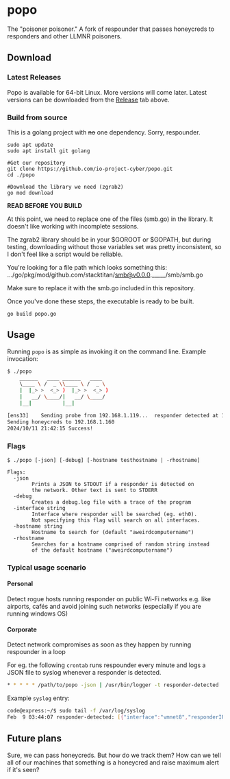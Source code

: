 # popo

The "poisoner poisoner." A fork of respounder that passes honeycreds to responders and other LLMNR poisoners.


## Download

### Latest Releases
Popo is available for 64-bit Linux. More versions will come later.
Latest versions can be downloaded from the
[Release](https://github.com/io-project-cyber/popo/releases) tab above.

### Build from source
This is a golang project with ~~no~~ one dependency. Sorry, respounder.

```
sudo apt update
sudo apt install git golang

#Get our repository
git clone https://github.com/io-project-cyber/popo.git
cd ./popo

#Download the library we need (zgrab2)
go mod download
```

**READ BEFORE YOU BUILD**

At this point, we need to replace one of the files (smb.go) in the library. It doesn't like working with incomplete sessions.

The zgrab2 library should be in your $GOROOT or $GOPATH, but during testing, downloading without those variables set was pretty inconsistent, so I don't feel like a script would be reliable.

You're looking for a file path which looks something this: .../go/pkg/mod/github.com/stacktitan/smb@v0.0.0._____/smb/smb.go

Make sure to replace it with the smb.go included in this repository.

Once you've done these steps, the executable is ready to be built.
```
go build popo.go
```

## Usage

Running `popo` is as simple as invoking it on the command line.
Example invocation:
```bash
$ ./popo
	______   ____ ______   ____  
	\____ \ /  _ \\____ \ /  _ \ 
	|  |_> >  <_> )  |_> >  <_> )
	|   __/ \____/|   __/ \____/ 
	|__|          |__|           

[ens33]    Sending probe from 192.168.1.119...	responder detected at 192.168.1.160
Sending honeycreds to 192.168.1.160
2024/10/11 21:42:15 Success!
```

### Flags

```
$ ./popo [-json] [-debug] [-hostname testhostname | -rhostname]

Flags:
  -json
        Prints a JSON to STDOUT if a responder is detected on
        the network. Other text is sent to STDERR
  -debug
        Creates a debug.log file with a trace of the program
  -interface string
        Interface where responder will be searched (eg. eth0).
        Not specifying this flag will search on all interfaces.
  -hostname string
        Hostname to search for (default "aweirdcomputername")
  -rhostname
        Searches for a hostname comprised of random string instead
        of the default hostname ("aweirdcomputername")
```

### Typical usage scenario

#### Personal
Detect rogue hosts running responder on public Wi-Fi networks
e.g. like airports, cafés and avoid joining such networks
(especially if you are running windows OS)

#### Corporate
Detect network compromises as soon as they happen by running respounder
in a loop

For eg. the following `crontab` runs respounder every minute and logs a JSON file to syslog
whenever a responder is detected.
```bash
* * * * * /path/to/popo -json | /usr/bin/logger -t responder-detected
```

Example `syslog` entry:
```bash
code@express:~/$ sudo tail -f /var/log/syslog
Feb  9 03:44:07 responder-detected: [{"interface":"vmnet8","responderIP":"172.16.55.128","sourceIP":"172.16.55.1"}]
```

## Future plans
Sure, we can pass honeycreds. But how do we track them? How can we tell all of our machines that something is a honeycred and raise maximum alert if it's seen?
